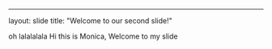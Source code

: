 ---
layout: slide
title: "Welcome to our second slide!"

oh lalalalala
Hi this is Monica, Welcome to my slide
